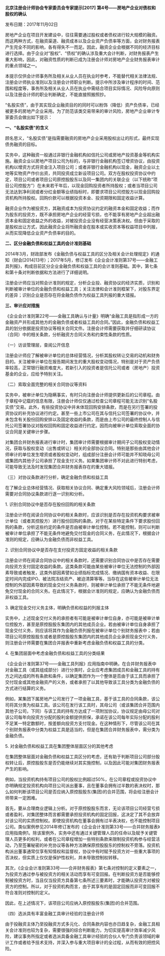 **北京注册会计师协会专家委员会专家提示[2017]**
**第4号——房地产企业对债权和股权的确认**

发布日期：2017年11月02日

房地产企业在项目开发建设中，往往需要通过股权或者债权进行较大规模的融资。而这两种方式，在融资渠道、融资成本以及企业资产负债率等方面，会对财务报表产生完全不同的影响，各有得失不一而足。因此，融资企业会根据不同的经济目标进行选择。由于企业对“股权”、“债权”的确认涉及重大会计判断，对财务报表产生重大影响，因此，对融资性质的判断已成为注册会计师对房地产企业财务报表审计的重点领域之一。

本提示仅供会计师事务所及相关从业人员在执业时参考，不能替代相关法律法规、注册会计师执业准则以及注册会计师职业判断。提示中所涉及审计程序的时间、范围和程度等，事务所及相关从业人员在执业中需结合项目实际情况、风险导向原则以及注册会计师的职业判断确定，不能直接照搬照抄。

“名股实债”，由于其实现企业融资目的的同时可以粉饰（降低）资产负债率，已经被更多的房地产企业采用。为了防范该类交易带来的审计风险，房地产企业审计专家委员会做出如下提示：

**一、“名股实债”的含义**

顾名思义，“名股实债”是指需要融资的房地产企业采用股权出让的形式，最终实现债务融资的目标。

实务中，这种融资一般通过非银行金融机构如信托公司或房地产投资基金等机构实施。融资企业以房地产项目公司为标的，与非银行金融机构签订增资协议，由投资机构以增资方式将资金注入项目公司；或者非银行金融机构以现金，融资企业以土地等实物资产作价出资，共同投资成立新设项目公司。双方在股权投资协议中约定，项目公司或者项目公司原控股股东以及同一集团内的关联企业（以下统称“项目公司控股方”）在未来若干年后，以现金回购投资者所持股权；或者当项目公司无法达到净利润或者分红金额等业绩指标时，即要求项目公司控股方以现金回购投资机构所持股权。回购价款可以根据投资本金、投资期限和固定收益计算。

融资企业作为被投资方，其融资成本为投资协议约定的融资本金和固定收益；而作为股东的投资方，既不承担房地产企业的经营亏损，也不能享有房地产企业超出融资本金和固定收益之外的收益，对被投资企业没有经营决策表决权。但由于采取的是股权出让方式，因此融资企业将所融资金在股本或实收资本等权益项目中列报，从而实现降低企业资产负债率的目的。

**二、区分金融负债和权益工具的会计准则基础**

2014年3月，财政部发布《金融负债与权益工具的区分及相关会计处理规定》的通知（财会[2014]13号）；2017年5月，修订发布《企业会计准则第37号——金融工具列报》，构成目前区分企业金融负债和权益工具的会计准则基础。其中，第七条和第十条对判断依据和方法进行了详细说明。

注册会计师应当对照会计准则的规定，分析企业投、融资协议的经济实质，识别和判断被审计单位的金融负债和权益工具；关注法律和会计准则框架下，对股东界定的差异；识别企业是否存在将金融负债作为权益工具列报的重大错报。

**三、审计应对措施**

《企业会计准则第22号——金融工具确认与计量》明确“金融工具是指形成一方的金融资产并形成其他方的金融负债或者权益工具的合同。”因此，金融负债和权益工具的划分依据是投资协议等相关合同文件。注册会计师需要获取并仔细研读协议（合同）中的相关条款，分析融资方合同义务和约束性条款的性质。

（一）访谈管理层，查阅公开信息

注册会计师应了解被审计单位的总体经营情况，分析其股权转让交易的动机和财务目的。关注被审计单位在报告期间发生的重大股权变动情况，特别是对于资产负债率较高，正常银行融资难度大，若新引入的投资者是信托公司或者（房地产）投资基金的企业，应给予特别关注。

（二）索取全面完整的相关合同协议等资料

实务中，被审计单位为隐瞒事实，有时只向注册会计师提供更新后的公司章程。由于章程中记载的信息有限，注册会计师仅仅通过检查公司章程可能无法识别“名股实债”交易。此外，有些投资协议中并未体现回购安排条款，而是在另行签署的投资协议的补充协议进行约定。甚至一些上市公司在其与信托公司签署的协议中，并未包含有关股份回购安排以及固定收益的条款，而是由上市公司的最终控制人与信托公司签署协议对股权回购和固定收益进行约定。因而向被审计单位索取全面的协议合同是关键审计步骤。

对集团合并财务报表进行审计时，集团审计师需要根据审计期间子公司股权变动情况，获取与股权变动（出售或转让）相关的全部协议合同。特别是那些由其他会计师审计的单位发生增资或者股权变动时，组成部分注册会计师可能并不知晓母公司或集团内其他子公司承担了现金支付义务。如果集团审计师不对此进行特别考虑，可能导致无法及时发现集团合并财务报表存在的重大错报。

（三）对协议条款进行分析，确定金融负债和权益工具

在了解企业总体经营情况、获取相关协议合同、确定重大风险领域后，注册会计师需要对合同协议条款进行逐一识别和分析。

1\. 识别合同协议中是否存在股份回购的相关条款

注册会计师在阅读合同协议中的相关条款时，应该识别是否存在投资机构要求被审计单位（或者其控股方）进行股份回购的条款。对于在某些特定条件下要求股份回购的条款，分析这些约定的条件是否由被审计单位控制。若不能控制，则可以判断被审计单位承担了不能无条件地避免交付现金的合同义务，在此情况下，根据会计准则的规定，应确认为金融负债而非权益工具。

2\. 识别合同协议中是否存在支付投资方固定收益的相关条款

注册会计师在阅读合同协议中的相关条款时，还需要识别合同协议中是否存在需要向投资方支付固定收益的条款。这类条款可能由某些被审计单位无法控制的外部因素导致或者触发，这类外部因素譬如业绩指标完成情况、缴纳国有资本收益、在限定时间内完成IPO、被法院冻结资产、被迫清算等等。当存在这些被审计单位无法控制的外部因素导致的现金交付义务条款时，则被审计单位承担了不能无条件地避免交付现金的合同义务。在此情况下，根据会计准则的规定，应确认为金融负债而非权益工具。

3\. 确定现金交付义务主体，明确负债和权益的列报主体

实务中，上述现金交付义务的承担者有可能是被审计单位自身，亦可能是被审计单位控股方，甚至是原控股股东集团内的其他成员企业。若由被审计单位自身承担了现金交付义务，则应该将其作为金融负债列报在被审计单位个别财务报表中；若由项目公司原控股股东或者是原控股股东集团内的其他成员企业承担现金交付义务，则注册会计师需要在集团合并报表中重新考虑金融负债和权益工具的分类。

4\. 在集团层面中考虑金融负债和权益工具的分类结果

《企业会计准则第37号——金融工具列报》应用指南中明确，在合并财务报表中对金融工具（或其组成部分）进行分类时，企业应考虑集团成员和金融工具的持有方之间达成的所有条款和条件，以确定集团作为一个整体是否由于该工具而承担了交付现金或其他金融资产的义务，或者承担了以其他导致该工具分类为金融负债的方式进行结算的义务。

例如，某集团下属房地产公司发行了一项金融工具，基于该工具的合同条款，该公司将其分类为权益工具。该公司在发行该工具时，其母公司（或该集团合并范围内其他子公司，下同）与该工具的持有方达成了一项附加协议，协议规定由母公司对该公司每年向投资方分配的股利金额提供担保，承诺在该公司每年实际分配的股利不足某一特定数额时，按差额向投资方支付现金。在这种情形下，尽管该公司在其个别财务报表中分类为权益工具是适当的，但是在集团合并财务报表中，需分类为金融负债。

5\. 对金融负债和权益工具在集团整体层面区分的其他考虑

在集团整体层面对金融负债和权益工具区分的考虑，还有助于判断项目公司部分股权转让后，原控股股东是否仍能继续对其实施控制，以及因此可能对集团财务报表产生的影响。

例如，当投资机构持有项目公司的股权比例超过50%，在公司章程或投资协议中亦明确规定投资机构向项目公司派出董事，且在董事会拥有过半数的表决权时，那么如何判断该项目公司是否应纳入原控股股东(集团)的合并范围，将会给注册会计师带来一定困难。

首先，要从合理商业逻辑上分析。对于原控股股东而言，无论该项目公司经营亏损或者盈利，对集团整体而言都需要承担投资机构的固定回报，这决定了其不会放弃对该公司的实质控制权。即使投资机构在董事会拥有过半表决权，也不能控制项目公司。类似案例参见2014年修订发布的《企业会计准则第33号——合并财务报表》应用指南例1。除该案例外，实务中还有通过关键管理人员的任命以及赋予关键管理人员更多的权利，或者在公司章程增加一些特别条款来限制投资机构参与经营活动，乃至签署秘密的补充协议等各种方法确保原控股股东的控制权不旁落。投资机构派出董事通常仅享有知情权和监督权，协议中有时赋予投资方对一些重大事项的否决权，但实质上仅仅是保护性权利，并未导致控制权转移。

其次，《企业会计准则第33号——合并财务报表》第七条对控制的定义要素之一，为投资方通过参与被投资方的相关活动而享有可变回报。在判断投资方是否能够控制被投资方时，当且仅当投资方具备第七条所述三要素时，才能确认投资方对被投资方的控制。所以，对于投资机构而言，由于其享有的是固定回报而非可变回报不符合准则对控制的定义。

因此，在上述情况下，该项目公司应纳入原控股股东(集团)的合并范围。

（四）选派具有丰富金融工具审计经验的注册会计师

由于投融资主体乃至投融资方式多元化、合同条款内容也亦日趋复杂，金融工具相关会计准则也较为复杂，需要很强的综合判断能力，为切实提高审计效率减少风险，建议事务所指定或者选派具备金融工具审计经验的合伙人专门负责该领域的审计工作或者给予技术支持，并深入参与重大项目审计的全过程，从而有效的把控风险。
